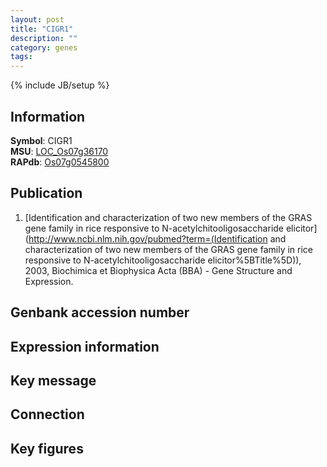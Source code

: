 ```yaml
---
layout: post
title: "CIGR1"
description: ""
category: genes
tags: 
---
```

{% include JB/setup %}

## Information
__Symbol__: CIGR1  
__MSU__: [LOC_Os07g36170](http://rice.plantbiology.msu.edu/cgi-bin/ORF_infopage.cgi?orf=LOC_Os07g36170)  
__RAPdb__: [Os07g0545800](http://rapdb.dna.affrc.go.jp/viewer/gbrowse_details/irgsp1?name=Os07g0545800)  

## Publication
1. [Identification and characterization of two new members of the GRAS gene family in rice responsive to N-acetylchitooligosaccharide elicitor](http://www.ncbi.nlm.nih.gov/pubmed?term=(Identification and characterization of two new members of the GRAS gene family in rice responsive to N-acetylchitooligosaccharide elicitor%5BTitle%5D)), 2003, Biochimica et Biophysica Acta (BBA) - Gene Structure and Expression.

## Genbank accession number

## Expression information

## Key message

## Connection

## Key figures


